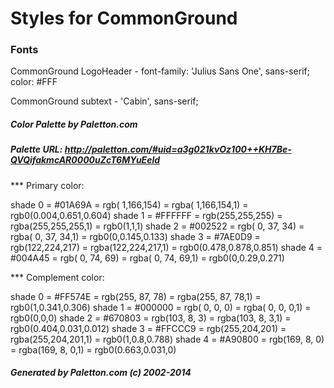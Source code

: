 # Styles for CommonGround 


### Fonts

CommonGround LogoHeader  - font-family: 'Julius Sans One', sans-serif; color: #FFF 

CommonGround subtext - 'Cabin', sans-serif; 


#####  Color Palette by Paletton.com
#####  Palette URL: http://paletton.com/#uid=a3g021kvOz100++KH7Be-QVQifakmcAR0000uZcT6MYuEeld


*** Primary color:

   shade 0 = #01A69A = rgb(  1,166,154) = rgba(  1,166,154,1) = rgb0(0.004,0.651,0.604)
   shade 1 = #FFFFFF = rgb(255,255,255) = rgba(255,255,255,1) = rgb0(1,1,1)
   shade 2 = #002522 = rgb(  0, 37, 34) = rgba(  0, 37, 34,1) = rgb0(0,0.145,0.133)
   shade 3 = #7AE0D9 = rgb(122,224,217) = rgba(122,224,217,1) = rgb0(0.478,0.878,0.851)
   shade 4 = #004A45 = rgb(  0, 74, 69) = rgba(  0, 74, 69,1) = rgb0(0,0.29,0.271)

*** Complement color:

   shade 0 = #FF574E = rgb(255, 87, 78) = rgba(255, 87, 78,1) = rgb0(1,0.341,0.306)
   shade 1 = #000000 = rgb(  0,  0,  0) = rgba(  0,  0,  0,1) = rgb0(0,0,0)
   shade 2 = #670803 = rgb(103,  8,  3) = rgba(103,  8,  3,1) = rgb0(0.404,0.031,0.012)
   shade 3 = #FFCCC9 = rgb(255,204,201) = rgba(255,204,201,1) = rgb0(1,0.8,0.788)
   shade 4 = #A90800 = rgb(169,  8,  0) = rgba(169,  8,  0,1) = rgb0(0.663,0.031,0)


#####  Generated by Paletton.com (c) 2002-2014
